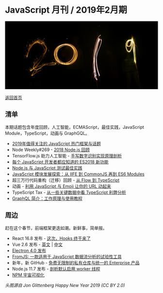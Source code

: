 # JavaScript 月刊 / 2019年2月期

![](./img/02.png )

[返回首页](https://github.com/hijiangtao/javascript-articles-monthly)

## 清单

本期话题包含年度回顾，人工智能，ECMAScript，最佳实践，JavaScript Module，TypeScript，动画与 GraphGQL。

* [2019年值得关注的 JavaScript 热门框架与话题](https://medium.com/javascript-scene/top-javascript-frameworks-and-topics-to-learn-in-2019-b4142f38df20)
* Node Weekly#269 - [2018 Node.js 回顾](https://nodeweekly.com/issues/269)
* TensorFlow.js 助力人工智能 - [手写数字识别实现原理剖析](https://www.javascriptjanuary.com/blog/artificial-intelligence-in-javascript-with-tensorflowjs)
* [每个 JavaScript 开发者都应知道的 ES2018 新功能](https://css-tricks.com/new-es2018-features-every-javascript-developer-should-know/)
* [Node.js 与 JavaScript 测试最佳实践](https://medium.com/@me_37286/yoni-goldberg-javascript-nodejs-testing-best-practices-2b98924c9347)
* [JavaScript 模块发展探索：从 IIFE 到 CommonJS 再到 ES6 Modules](https://tylermcginnis.com/javascript-modules-iifes-commonjs-esmodules/)
* 超三万行代码重构（迁移）回顾 - [从 Flow 到 TypeScript](https://davidgom.es/porting-30k-lines-of-code-from-flow-to-typescript/)
* 动画 - [利用 JavaScript 与 Emoji 让你的 URL 动起来](http://matthewrayfield.com/articles/animating-urls-with-javascript-and-emojis/)
* TypeScript Tax - [从一些关键数据中看 TypeScript 利弊分析](https://medium.com/javascript-scene/the-typescript-tax-132ff4cb175b)
* [GraphQL 简介：工作原理与使用教程](https://medium.freecodecamp.org/an-introduction-to-graphql-how-it-works-and-how-to-use-it-91162ecd72d0)

## 周边

赶在这个春节，前端框架更迭如潮。新鲜事，简单报。

* React 16.8 发布 - [这次，Hooks 终于来了](https://reactjs.org/blog/2019/02/06/react-v16.8.0.html)
* Vue 2.6 发布 - [英文](https://medium.com/the-vue-point/vue-2-6-released-66aa6c8e785e) | [中文](https://zhuanlan.zhihu.com/p/56260917)
* [Electron 4.0 发布](https://electronjs.org/blog/electron-4-0)
* [FromJS: 一款适用于 JavaScript 数据流分析的试验性工具](http://www.fromjs.com/)
* 新年，新 GitHub - [免费无限制的私有仓库与统一的 Enterprise 产品](https://github.blog/2019-01-07-new-year-new-github/)
* Node.js 11.7 发布 - [剖析默认启用 worker 线程](https://blog.logrocket.com/node-js-multithreading-what-are-worker-threads-and-why-do-they-matter-48ab102f8b10)
* [NPM 宇宙可视化](https://anvaka.github.io/pm/#/galaxy/npm?cx=-1345&cy=-7006&cz=-6553&lx=0.6217&ly=-0.6459&lz=0.3098&lw=0.3168&ml=150&s=1.75&l=1&v=2018-11-02T00-00-00Z)

*头图源自 Jon Glittenberg Happy New Year 2019 (CC BY 2.0)*